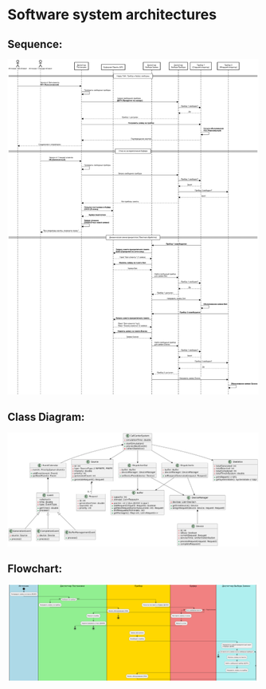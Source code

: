 # Software system architectures

## Sequence:
![alt text](https://github.com/jiggerman/SoftSysArch/blob/main/Sequence.png)
<br>
## Class Diagram:
![alt text](https://github.com/jiggerman/SoftSysArch/blob/main/ClassDiagram.png)
<br>
## Flowchart:
![alt text](https://github.com/jiggerman/SoftSysArch/blob/main/Flowchart.png)
